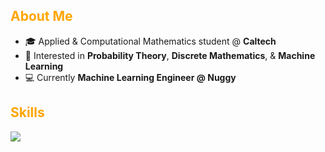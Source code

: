 <h2><span style="color: orange;">About Me</span></h2>

- 🎓 Applied & Computational Mathematics student @ **Caltech**  
- 🧠 Interested in **Probability Theory**, **Discrete Mathematics**, & **Machine Learning**  
- 💻 Currently **Machine Learning Engineer @ Nuggy**  

<h2><span style="color: orange;">Skills</span></h2>

<p>
  <img src="https://skillicons.dev/icons?i=python,r,java,js,c,cpp,html,css" />
</p>



